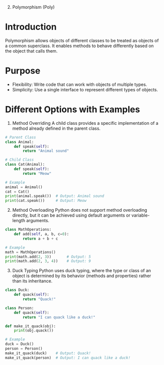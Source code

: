 2. Polymorphism (Poly)

# Introduction
Polymorphism allows objects of different classes to be treated as objects of a common superclass. It enables methods to behave differently based on the object that calls them.

# Purpose
- Flexibility: Write code that can work with objects of multiple types.
- Simplicity: Use a single interface to represent different types of objects.

# Different Options with Examples

 1. Method Overriding
A child class provides a specific implementation of a method already defined in the parent class.

```python
# Parent Class
class Animal:
    def speak(self):
        return "Animal sound"

# Child Class
class Cat(Animal):
    def speak(self):
        return "Meow"

# Example
animal = Animal()
cat = Cat()
print(animal.speak())  # Output: Animal sound
print(cat.speak())     # Output: Meow
```

 2. Method Overloading
Python does not support method overloading directly, but it can be achieved using default arguments or variable-length arguments.

```python
class MathOperations:
    def add(self, a, b, c=0):
        return a + b + c

# Example
math = MathOperations()
print(math.add(2, 3))       # Output: 5
print(math.add(2, 3, 4))    # Output: 9
```

 3. Duck Typing
Python uses duck typing, where the type or class of an object is determined by its behavior (methods and properties) rather than its inheritance.

```python
class Duck:
    def quack(self):
        return "Quack!"

class Person:
    def quack(self):
        return "I can quack like a duck!"

def make_it_quack(obj):
    print(obj.quack())

# Example
duck = Duck()
person = Person()
make_it_quack(duck)    # Output: Quack!
make_it_quack(person)  # Output: I can quack like a duck!
```

